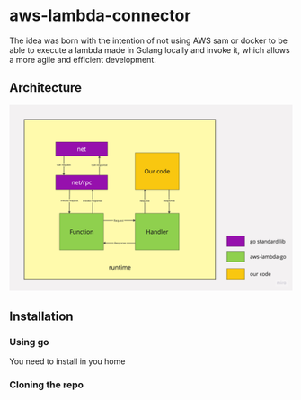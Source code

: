 # aws-lambda-connector

The idea was born with the intention of not using AWS sam or docker to be able to execute a lambda made in Golang locally and invoke it, which allows a more agile and efficient development.

## Architecture

![architecture](go-runtime.jpg)

## Installation

### Using go

You need to install in you home

### Cloning the repo

